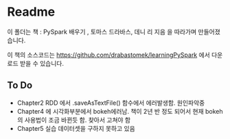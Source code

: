 # Readme

이 폴더는 책 : PySpark 배우기 , 토마스 드라바스, 데니 리 지음 
을 따라가며 만들어졌습니다. 

이 책의 소스코드는 https://github.com/drabastomek/learningPySpark 에서 다운로드 받을 수 있습니다.



## To Do

- Chapter2 RDD 에서 .saveAsTextFile() 함수에서 에러발생함. 원인파악중
- Chapter4 에 시각화부분에서 bokeh에러남. 책이 2년 반 정도 되어서 현재 bokeh의 사용법이 조금 바뀐듯 함. 찾아서 고쳐야 함
- Chapter5 실습 데이터셋을 구하지 못하고 있음

